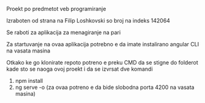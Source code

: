 Proekt po predmetot veb programiranje

Izraboten od strana na Filip Loshkovski so broj na indeks 142064

Se raboti za aplikacija za menagiranje na pari

Za startuvanje na ovaa aplikacija potrebno e da imate instalirano angular CLI na vasata masina

Otkako ke go klonirate repoto potreno e preku CMD da se stigne do folderot kade sto se naoga ovoj proekt i da se 
izvrsat dve komandi

1. npm install
2. ng serve -o (za ovaa potreno e da bide slobodna porta 4200 na vasata masina)
